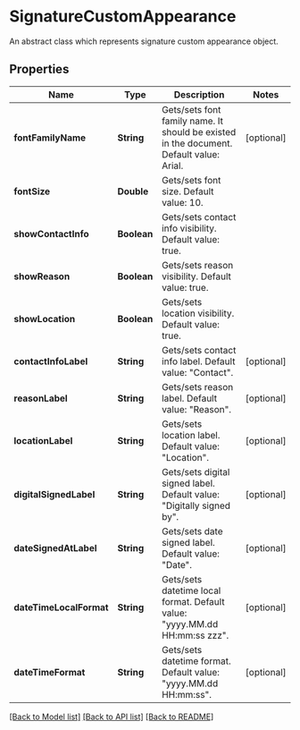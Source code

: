 ﻿
# SignatureCustomAppearance
An abstract class which represents signature custom appearance object.

## Properties
Name | Type | Description | Notes
------------ | ------------- | ------------- | -------------
**fontFamilyName** | **String** | Gets/sets font family name. It should be existed in the document. Default value: Arial. | [optional]
**fontSize** | **Double** | Gets/sets font size. Default value: 10. | 
**showContactInfo** | **Boolean** | Gets/sets contact info visibility. Default value: true. | 
**showReason** | **Boolean** | Gets/sets reason visibility. Default value: true. | 
**showLocation** | **Boolean** | Gets/sets location visibility. Default value: true. | 
**contactInfoLabel** | **String** | Gets/sets contact info label. Default value: "Contact". | [optional]
**reasonLabel** | **String** | Gets/sets reason label. Default value: "Reason". | [optional]
**locationLabel** | **String** | Gets/sets location label. Default value: "Location". | [optional]
**digitalSignedLabel** | **String** | Gets/sets digital signed label. Default value: "Digitally signed by". | [optional]
**dateSignedAtLabel** | **String** | Gets/sets date signed label. Default value: "Date". | [optional]
**dateTimeLocalFormat** | **String** | Gets/sets datetime local format. Default value: "yyyy.MM.dd HH:mm:ss zzz". | [optional]
**dateTimeFormat** | **String** | Gets/sets datetime format. Default value: "yyyy.MM.dd HH:mm:ss". | [optional]


[[Back to Model list]](../README.md#documentation-for-models) [[Back to API list]](../README.md#documentation-for-api-endpoints) [[Back to README]](../README.md)


